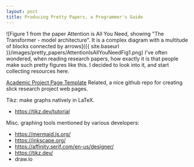 ```yaml
---
layout: post
title: Producing Pretty Papers, a Programmer's Guide
---
```

![Figure 1 from the paper Attention is All You Need, showing "The Transformer - model architecture". It is a complex diagram with a multitude of blocks connected by arrows]({{ site.baseurl }}/images/pretty_papers/AttentionIsAllYouNeedFig1.png) 
I've often wondered, when reading research papers, how exactly it is that people make such pretty figures like this. I decided to look into it, and start collecting resources here.

[Academic Project Page Template](https://github.com/eliahuhorwitz/Academic-project-page-template?tab=readme-ov-file)
Related, a nice github repo for creating slick research project web pages.

Tikz: make graphs natively in LaTeX.

* https://tikz.dev/tutorial

Misc. graphing tools mentioned by various developers:

* https://mermaid.js.org/
* https://inkscape.org/
* https://affinity.serif.com/en-us/designer/
* https://tikz.dev/
* draw.io